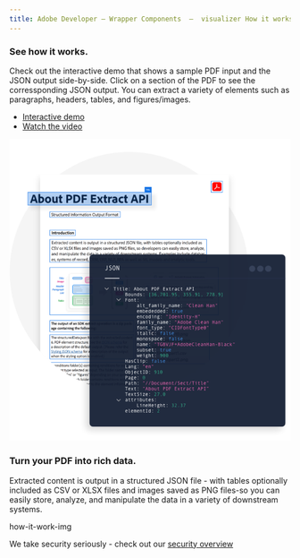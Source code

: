```yaml
---
title: Adobe Developer — Wrapper Components  —  visualizer How it works
---
```


<TextBlock slots="heading,text,buttons,image" theme="lightest" className="padding-zero-visualizer see-how-it-works how-it-work-font how-it-work-text-align how-it-work-img-align how-it-work-img-Z"/>

### See how it works.

Check out the interactive demo that shows a sample 
PDF input and the JSON output side-by-side. Click on a section of the PDF 
to see the corressponding JSON output. You can extract a variety of elements such as 
paragraphs, headers, tables, and figures/images.
  
- [Interactive demo](https://www.adobe.com/go/extract_visualizer)
- [Watch the video](https://video.tv.adobe.com/v/333506)

![Create Source Support](../../images/ExtractVisualizer_Graphic.png)


<TextBlock slots="heading, text" theme="lightest"  className="how-it-work-richText padding-zero-visualizer rich-text-data how-it-work-font"/>

 ### Turn your PDF into rich data.

 Extracted content is output in a structured JSON file - with tables optionally included as CSV or XLSX files and images
 saved as PNG files-so you can easily store, analyze, and manipulate the data in a variety of downstream systems.

<TextBlock slots="assetImg" theme="lightest" width="100%" imageOnly className="padding-zero-visualizer media-bottom-padding"/>

how-it-work-img

<TextBlock slots="text" theme="lightest" isCentered className="media-bottom-padding link position-up linking How-it-works sec-overview"/>

We take security seriously - check out our [security overview](https://www.adobe.com/content/dam/cc/en/security/pdfs/AdobeDocumentServices_SecurityOverview.pdf)